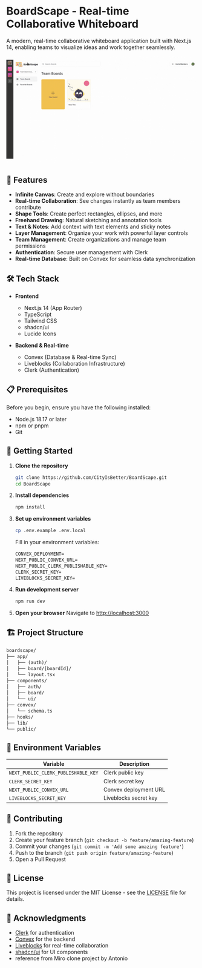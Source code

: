 # BoardScape - Real-time Collaborative Whiteboard

A modern, real-time collaborative whiteboard application built with Next.js 14, enabling teams to visualize ideas and work together seamlessly.

![BoardScape Demo](public/demo.gif)

## 🚀 Features

- **Infinite Canvas**: Create and explore without boundaries
- **Real-time Collaboration**: See changes instantly as team members contribute
- **Shape Tools**: Create perfect rectangles, ellipses, and more
- **Freehand Drawing**: Natural sketching and annotation tools
- **Text & Notes**: Add context with text elements and sticky notes
- **Layer Management**: Organize your work with powerful layer controls
- **Team Management**: Create organizations and manage team permissions
- **Authentication**: Secure user management with Clerk
- **Real-time Database**: Built on Convex for seamless data synchronization

## 🛠️ Tech Stack

- **Frontend**
  - Next.js 14 (App Router)
  - TypeScript
  - Tailwind CSS
  - shadcn/ui
  - Lucide Icons

- **Backend & Real-time**
  - Convex (Database & Real-time Sync)
  - Liveblocks (Collaboration Infrastructure)
  - Clerk (Authentication)

## 📋 Prerequisites

Before you begin, ensure you have the following installed:
- Node.js 18.17 or later
- npm or pnpm
- Git

## 🚀 Getting Started

1. **Clone the repository**
   ```bash
   git clone https://github.com/CityIsBetter/BoardScape.git
   cd BoardScape
   ```

2. **Install dependencies**
   ```bash
   npm install
   ```

3. **Set up environment variables**
   ```bash
   cp .env.example .env.local
   ```
   Fill in your environment variables:
   ```env
   CONVEX_DEPLOYMENT=
   NEXT_PUBLIC_CONVEX_URL=
   NEXT_PUBLIC_CLERK_PUBLISHABLE_KEY=
   CLERK_SECRET_KEY=
   LIVEBLOCKS_SECRET_KEY=
   ```

4. **Run development server**
   ```bash
   npm run dev
   ```

5. **Open your browser**
   Navigate to [http://localhost:3000](http://localhost:3000)

## 🏗️ Project Structure

```
boardscape/
├── app/
│   ├── (auth)/
│   ├── board/[boardId]/
│   └── layout.tsx
├── components/
│   ├── auth/
│   ├── board/
│   └── ui/
├── convex/
│   └── schema.ts
├── hooks/
├── lib/
└── public/
```

## 📝 Environment Variables

| Variable | Description |
|----------|-------------|
| `NEXT_PUBLIC_CLERK_PUBLISHABLE_KEY` | Clerk public key |
| `CLERK_SECRET_KEY` | Clerk secret key |
| `NEXT_PUBLIC_CONVEX_URL` | Convex deployment URL |
| `LIVEBLOCKS_SECRET_KEY` | Liveblocks secret key |

## 🤝 Contributing

1. Fork the repository
2. Create your feature branch (`git checkout -b feature/amazing-feature`)
3. Commit your changes (`git commit -m 'Add some amazing feature'`)
4. Push to the branch (`git push origin feature/amazing-feature`)
5. Open a Pull Request

## 📜 License

This project is licensed under the MIT License - see the [LICENSE](LICENSE) file for details.

## 👏 Acknowledgments

- [Clerk](https://clerk.dev/) for authentication
- [Convex](https://www.convex.dev/) for the backend
- [Liveblocks](https://liveblocks.io/) for real-time collaboration
- [shadcn/ui](https://ui.shadcn.com/) for UI components
- reference from Miro clone project by Antonio
